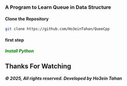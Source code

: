 ### A Program to Learn Queue in Data Structure

#### Clone the Repository

```bash
git clone https://github.com/Ho3einTahan/QueeCpp
```

#### first step
<h5 style="color: green;">Install Python</h5>

## Thanks For Watching
##### © 2025, All rights reserved. Developed by Ho3ein Tahan
